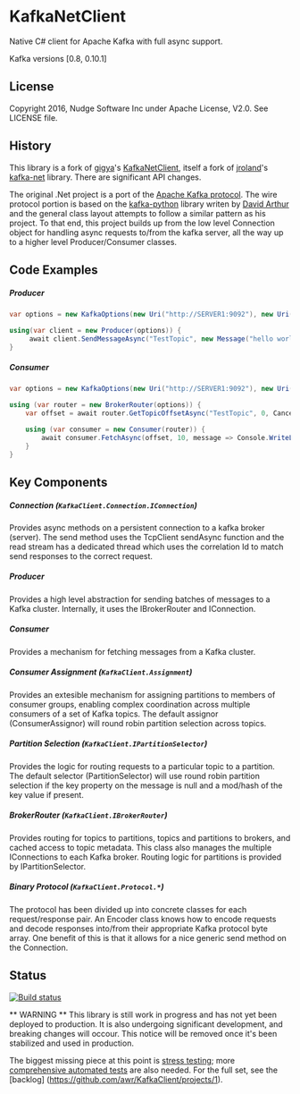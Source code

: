 KafkaNetClient
=========

Native C# client for Apache Kafka with full async support.

Kafka versions [0.8, 0.10.1]

License
-----------
Copyright 2016, Nudge Software Inc under Apache License, V2.0. See LICENSE file.

History
-----------
This library is a fork of [gigya]'s [KafkaNetClient], itself a fork of [jroland]'s [kafka-net] library. There are significant API changes.

The original .Net project is a port of the [Apache Kafka protocol]. The wire protocol portion is based on the [kafka-python] library writen by [David Arthur] and the general class layout attempts to follow a similar pattern as his project. To that end, this project builds up from the low level Connection object for handling async requests to/from the kafka server, all the way up to a higher level Producer/Consumer classes.

Code Examples
-----------
##### Producer
```csharp
var options = new KafkaOptions(new Uri("http://SERVER1:9092"), new Uri("http://SERVER2:9092"));

using(var client = new Producer(options)) {
     await client.SendMessageAsync("TestTopic", new Message("hello world"));
}
```

##### Consumer
```csharp
var options = new KafkaOptions(new Uri("http://SERVER1:9092"), new Uri("http://SERVER2:9092"));

using (var router = new BrokerRouter(options)) {
	var offset = await router.GetTopicOffsetAsync("TestTopic", 0, CancellationToken.None);

	using (var consumer = new Consumer(router)) {
	    await consumer.FetchAsync(offset, 10, message => Console.WriteLine("Response: P{0},O{1} : {2}", message.Meta.PartitionId, message.Meta.Offset, message.Value), cancellationToken);
	}
}
```

Key Components
-----------
##### Connection (`KafkaClient.Connection.IConnection`)
Provides async methods on a persistent connection to a kafka broker (server).  The send method uses the TcpClient sendAsync function and the read stream has a dedicated thread which uses the correlation Id to match send responses to the correct request.

##### Producer
Provides a high level abstraction for sending batches of messages to a Kafka cluster. Internally, it uses the IBrokerRouter and IConnection.

##### Consumer
Provides a mechanism for fetching messages from a Kafka cluster.

##### Consumer Assignment (`KafkaClient.Assignment`)
Provides an extesible mechanism for assigning partitions to members of consumer groups, enabling complex coordination across multiple consumers of a set of Kafka topics. The default assignor (ConsumerAssignor) will round robin partition selection across topics.

##### Partition Selection (`KafkaClient.IPartitionSelector`)
Provides the logic for routing requests to a particular topic to a partition. The default selector (PartitionSelector) will use round robin partition selection if the key property on the message is null and a mod/hash of the key value if present.

##### BrokerRouter (`KafkaClient.IBrokerRouter`)
Provides routing for topics to partitions, topics and partitions to brokers, and cached access to topic metadata. This class also manages the multiple IConnections to each Kafka broker. Routing logic for partitions is provided by IPartitionSelector.

##### Binary Protocol (`KafkaClient.Protocol.*`)
The protocol has been divided up into concrete classes for each request/response pair. An Encoder class knows how to encode requests and decode responses into/from their appropriate Kafka protocol byte array. One benefit of this is that it allows for a nice generic send method on the Connection.

Status
-----------
[![Build status](https://ci.appveyor.com/api/projects/status/e7ej2g9q77if8mkf/branch/master?svg=true)](https://ci.appveyor.com/project/AndrewRobinson/kafkanetclient/branch/master)

** WARNING **
This library is still work in progress and has not yet been deployed to production. It is also undergoing significant development, and breaking changes will occour.
This notice will be removed once it's been stabilized and used in production.

The biggest missing piece at this point is [stress testing](https://github.com/awr/KafkaClient/issues/17); more [comprehensive automated tests](https://github.com/awr/KafkaClient/issues/18) are also needed. For the full set, see the [backlog]
(https://github.com/awr/KafkaClient/projects/1).

[Apache Kafka protocol]:https://cwiki.apache.org/confluence/display/KAFKA/A+Guide+To+The+Kafka+Protocol
[kafka-python]:https://github.com/mumrah/kafka-python
[David Arthur]:https://github.com/mumrah
[kafka-net]:https://github.com/Jroland/kafka-net
[jroland]:https://github.com/jroland
[KafkaNetClient]:https://github.com/gigya/KafkaNetClient
[gigya]:https://github.com/gigya
